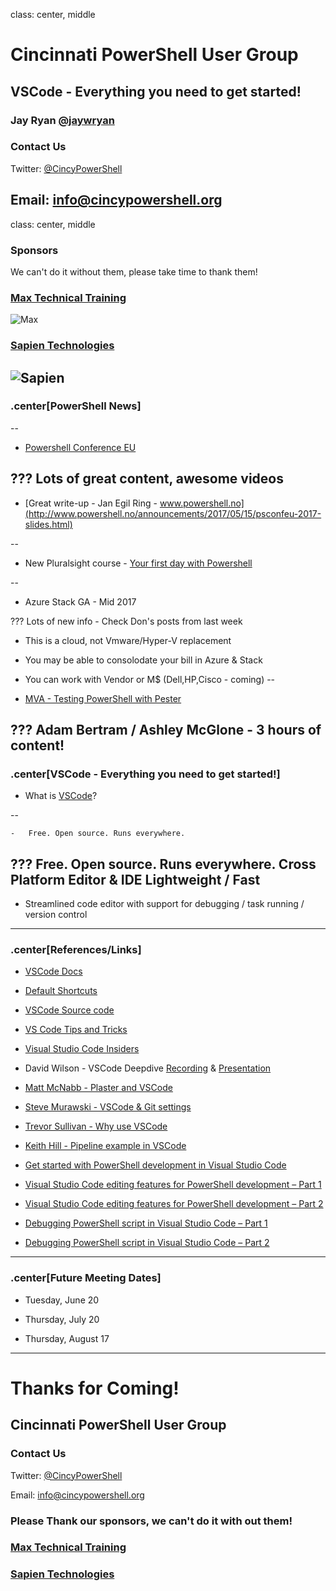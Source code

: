 class: center, middle
# Cincinnati PowerShell User Group

## VSCode - Everything you need to get started!
### Jay Ryan [@jaywryan](https://twitter.com/jaywryan)

### Contact Us
Twitter: [@CincyPowerShell](http://twitter.com/CincyPowerShell)

Email: [info@cincypowershell.org](mailto:info@cincypowershell.org)
---

class: center, middle
### Sponsors
We can't do it without them, please take time to thank them!

### [Max Technical Training](https://www.maxtrain.com)

![Max](https://encrypted-tbn3.gstatic.com/images?q=tbn:ANd9GcQuaqRB4FW7Qj0M13L89PEIBujcCyh4mxdao95vVCAH6oSXb6Nb)

### [Sapien Technologies](http://www.sapien.com)

![Sapien](http://cincypowershell.org/img/sapien.jpeg)
---

### .center[PowerShell News]
--

-	[Powershell Conference EU](http://www.psconf.eu/)

???
Lots of great content, awesome videos
--

-	[Great write-up - Jan Egil Ring - www.powershell.no](http://www.powershell.no/announcements/2017/05/15/psconfeu-2017-slides.html)

--

-	New Pluralsight course - [Your first day with Powershell](http://jdhitsolutions.com/blog/powershell/5583/your-first-day-with-powershell/#utm_source=feed&utm_medium=feed&utm_campaign=feed)

--

-	Azure Stack GA - Mid 2017

???
Lots of new info - Check Don's posts from last week
-	This is a cloud, not Vmware/Hyper-V replacement
-	You may be able to consolodate your bill in Azure & Stack
-	You can work with Vendor or M$ (Dell,HP,Cisco - coming)
--

-	[MVA - Testing PowerShell with Pester](https://mva.microsoft.com/en-US/training-courses/testing-powershell-with-pester-17650)

???
Adam Bertram / Ashley McGlone - 3 hours of content!
---

### .center[VSCode - Everything you need to get started!]

-	What is [VSCode](https://code.visualstudio.com/)?

--

    -	Free. Open source. Runs everywhere.

???
Free. Open source. Runs everywhere.
Cross Platform Editor & IDE
Lightweight / Fast
--
-	Streamlined code editor with support for debugging / task running / version control

---
### .center[References/Links]
-	[VSCode Docs](https://code.visualstudio.com/docs)
-   [Default Shortcuts](https://code.visualstudio.com/docs/getstarted/keybindings#_keyboard-shortcuts-reference)
- [VSCode Source code](https://github.com/PowerShell/vscode-powershell)
-	[VS Code Tips and Tricks](https://github.com/Microsoft/vscode-tips-and-tricks)
-   [Visual Studio Code Insiders](https://code.visualstudio.com/insiders)
-	David Wilson - VSCode Deepdive [Recording](https://www.youtube.com/watch?v=qmO9X96v5kM&index=5&list=PLfeA8kIs7CoeQRT1xwtH-I3cfDvm8rNlk) & [Presentation](https://gist.github.com/daviwil/c28af0d545e83831b9d5b6a269b0e4c3)
- [Matt McNabb - Plaster and VSCode](https://mattmcnabb.github.io/appveyor-ci-plaster)
-   [Steve Murawski - VSCode & Git settings](https://stevenmurawski.com/powershell/2017/02/vscode-settings/)
-   [Trevor Sullivan - Why use VSCode](https://trevorsullivan.net/2017/02/24/use-visual-studio-code-write-powershell/)
- [Keith Hill - Pipeline example in VSCode](https://rkeithhill.wordpress.com/2016/03/10/preview-of-module-build-and-publish-with-visual-studio-code-and-the-powershell-extension/)
- [Get started with PowerShell development in Visual Studio Code](https://blogs.technet.microsoft.com/heyscriptingguy/2016/12/05/get-started-with-powershell-development-in-visual-studio-code/)

- [Visual Studio Code editing features for PowerShell development – Part 1](https://blogs.technet.microsoft.com/heyscriptingguy/2017/01/11/visual-studio-code-editing-features-for-powershell-development-part-1/)

- [Visual Studio Code editing features for PowerShell development – Part 2](https://blogs.technet.microsoft.com/heyscriptingguy/2017/01/12/visual-studio-code-editing-features-for-powershell-development-part-2/)

- [Debugging PowerShell script in Visual Studio Code – Part 1](https://blogs.technet.microsoft.com/heyscriptingguy/2017/02/06/debugging-powershell-script-in-visual-studio-code-part-1/)

- [Debugging PowerShell script in Visual Studio Code – Part 2](https://blogs.technet.microsoft.com/heyscriptingguy/2017/02/13/debugging-powershell-script-in-visual-studio-code-part-2/)
---

### .center[Future Meeting Dates]

- Tuesday, June 20

- Thursday, July 20

- Thursday, August 17
---

# Thanks for Coming!

## Cincinnati PowerShell User Group

### Contact Us

Twitter: [@CincyPowerShell](http://twitter.com/CincyPowerShell)

Email: [info@cincypowershell.org](mailto:info@cincypowershell.org)

### Please Thank our sponsors, we can't do it with out them!

### [Max Technical Training](https://www.maxtrain.com)

### [Sapien Technologies](http://www.sapien.com)
